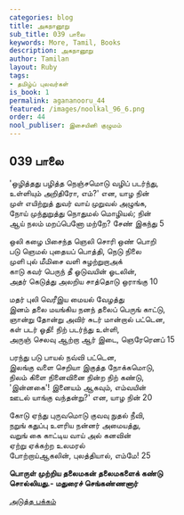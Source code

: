 ```yaml
---
categories: blog
title: அகநானூறு
sub_title: 039 பாலை
keywords: More, Tamil, Books
description: அகநானூறு
author: Tamilan
layout: Ruby
tags:
- தமிழ்ப் புலவர்கள்
is_book: 1
permalink: agananooru_44
featured: /images/noolkal_96_6.png
order: 44
nool_publiser: இசையினி குழுமம்
---
```



## 039 பாலை

'ஒழித்தது பழித்த நெஞ்சமொடு வழிப் படர்ந்து,  
உள்ளியும் அறிதிரோ, எம்?' என, யாழ நின்  
முள் எயிற்றுத் துவர் வாய் முறுவல் அழுங்க,  
நோய் முந்துறுத்து நொதுமல் மொழியல்; நின்  
ஆய் நலம் மறப்பெனோ மற்றே? சேண் இகந்து 5

ஒலி கழை பிசைந்த ஞெலி சொரி ஒண் பொறி  
படு ஞெமல் புதையப் பொத்தி, நெடு நிலை  
முளி புல் மீமிசை வளி சுழற்றுறாஅக்  
காடு கவர் பெருந் தீ ஓடுவயின் ஓடலின்,  
அதர் கெடுத்து அலறிய சாத்தொடு ஒராங்கு 10

மதர் புலி வெரீஇய மையல் வேழத்து  
இனம் தலை மயங்கிய நனந் தலைப் பெருங் காட்டு,  
ஞான்று தோன்று அவிர் சுடர் மான்றால் பட்டென,  
கள் படர் ஓதி! நிற் படர்ந்து உள்ளி,  
அருஞ் செலவு ஆற்றா ஆர் இடை, ஞெரேரெனப் 15

பரந்து படு பாயல் நவ்வி பட்டென,  
இலங்கு வளை செறியா இகுத்த நோக்கமொடு,  
நிலம் கிளை நினைவினை நின்ற நிற் கண்டு,  
'இன்னகை'! இனையம் ஆகவும், எம்வயின்  
ஊடல் யாங்கு வந்தன்று?' என, யாழ நின் 20

கோடு ஏந்து புருவமொடு குவவு நுதல் நீவி,  
நறுங் கதுப்பு உளரிய நன்னர் அமையத்து,  
வறுங் கை காட்டிய வாய் அல் கனவின்  
ஏற்று ஏக்கற்ற உலமரல்  
போற்றாய்ஆகலின், புலத்தியால், எம்மே! 25

**பொருள் முற்றிய தலைமகன் தலைமகளைக் கண்டு  
சொல்லியது.- மதுரைச் செங்கண்ணனார்**

[அடுத்த பக்கம்](agananooru_45)